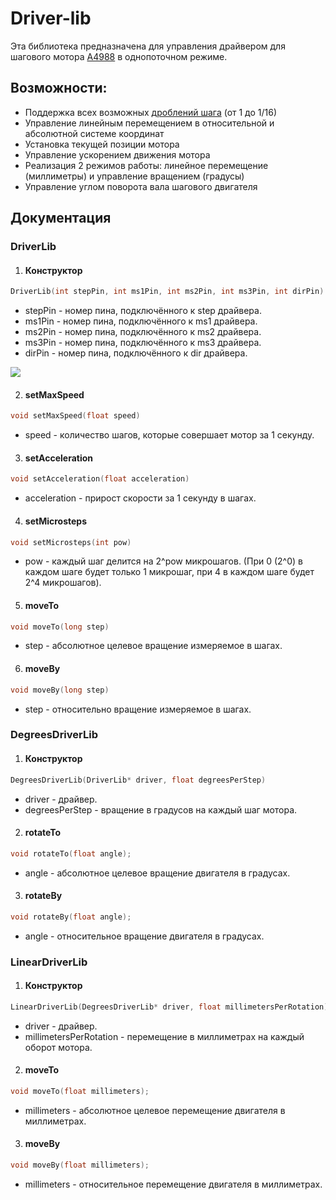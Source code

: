 # Driver-lib
Эта библиотека предназначена для управления драйвером для шагового мотора [A4988](https://www.pololu.com/product/1182) в однопоточном режиме.

## Возможности:
  * Поддержка всех возможных [дроблений шага](https://www.pololu.com/file/0J450/A4988.pdf) (от 1 до 1/16)
  * Управление линейным перемещением в относительной и абсолютной системе координат
  * Установка текущей позиции мотора
  * Управление ускорением движения мотора
  * Реализация 2 режимов работы: линейное перемещение (миллиметры) и управление вращением (градусы)
  * Управление углом поворота вала шагового двигателя
## Документация
### DriverLib
1. #### Конструктор
```c++
DriverLib(int stepPin, int ms1Pin, int ms2Pin, int ms3Pin, int dirPin)
```
- stepPin - номер пина, подключённого к step драйвера.
- ms1Pin - номер пина, подключённого к ms1 драйвера.
- ms2Pin - номер пина, подключённого к ms2 драйвера.
- ms3Pin - номер пина, подключённого к ms3 драйвера.
- dirPin - номер пина, подключённого к dir драйвера.

![](https://www.allegromicro.com/-/media/images/products/4988/a4988-typical-application.ashx)

2. #### setMaxSpeed
```c++
void setMaxSpeed(float speed)
```
- speed - количество шагов, которые совершает мотор за 1 секунду.

3. #### setAcceleration
```c++
void setAcceleration(float acceleration)
```
- acceleration - прирост скорости за 1 секунду в шагах.

4. #### setMicrosteps
```c++
void setMicrosteps(int pow)
```
- pow - каждый шаг делится на 2^pow микрошагов. (При 0 (2^0) в каждом шаге будет только 1 микрошаг, при 4 в каждом шаге будет 2^4 микрошагов).

5. #### moveTo
```c++
void moveTo(long step)
```
- step - абсолютное целевое вращение измеряемое в шагах.

6. #### moveBy
```c++
void moveBy(long step)
```
- step - относительно вращение измеряемое в шагах.

### DegreesDriverLib
1. #### Конструктор
```c++
DegreesDriverLib(DriverLib* driver, float degreesPerStep)
```
- driver - драйвер.
- degreesPerStep - вращение в градусов на каждый шаг мотора.

2. #### rotateTo
```c++
void rotateTo(float angle);
```
- angle - абсолютное целевое вращение двигателя в градусах.

3. #### rotateBy
```c++
void rotateBy(float angle);
```
- angle - относительное вращение двигателя в градусах.

### LinearDriverLib
1. #### Конструктор
```c++
LinearDriverLib(DegreesDriverLib* driver, float millimetersPerRotation);
```
- driver - драйвер.
- millimetersPerRotation - перемещение в миллиметрах на каждый оборот мотора.

2. #### moveTo
```c++
void moveTo(float millimeters);
```
- millimeters - абсолютное целевое перемещение двигателя в миллиметрах.

3. #### moveBy
```c++
void moveBy(float millimeters);
```
- millimeters - относительное перемещение двигателя в миллиметрах.
